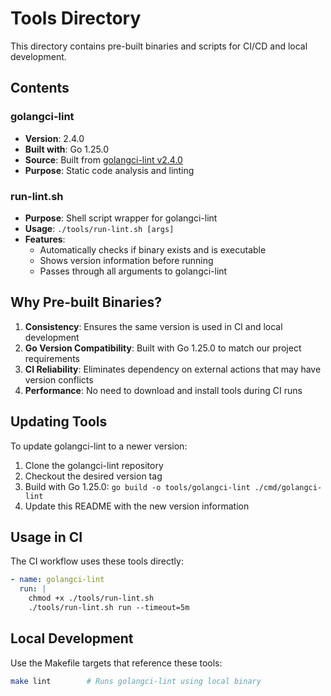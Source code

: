 # Tools Directory

This directory contains pre-built binaries and scripts for CI/CD and local development.

## Contents

### golangci-lint
- **Version**: 2.4.0
- **Built with**: Go 1.25.0
- **Source**: Built from [golangci-lint v2.4.0](https://github.com/golangci/golangci-lint/releases/tag/v2.4.0)
- **Purpose**: Static code analysis and linting

### run-lint.sh
- **Purpose**: Shell script wrapper for golangci-lint
- **Usage**: `./tools/run-lint.sh [args]`
- **Features**: 
  - Automatically checks if binary exists and is executable
  - Shows version information before running
  - Passes through all arguments to golangci-lint

## Why Pre-built Binaries?

1. **Consistency**: Ensures the same version is used in CI and local development
2. **Go Version Compatibility**: Built with Go 1.25.0 to match our project requirements
3. **CI Reliability**: Eliminates dependency on external actions that may have version conflicts
4. **Performance**: No need to download and install tools during CI runs

## Updating Tools

To update golangci-lint to a newer version:

1. Clone the golangci-lint repository
2. Checkout the desired version tag
3. Build with Go 1.25.0: `go build -o tools/golangci-lint ./cmd/golangci-lint`
4. Update this README with the new version information

## Usage in CI

The CI workflow uses these tools directly:

```yaml
- name: golangci-lint
  run: |
    chmod +x ./tools/run-lint.sh
    ./tools/run-lint.sh run --timeout=5m
```

## Local Development

Use the Makefile targets that reference these tools:

```bash
make lint        # Runs golangci-lint using local binary
```
